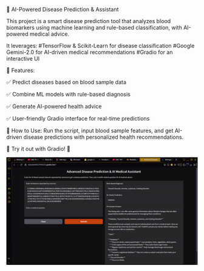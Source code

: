 🧬 AI-Powered Disease Prediction & Assistant

This project is a smart disease prediction tool that analyzes blood biomarkers using machine learning 
and rule-based classification, with AI-powered medical advice.

It leverages: #TensorFlow & Scikit-Learn for disease classification #Google Gemini-2.0 for 
AI-driven medical recommendations #Gradio for an interactive UI

🚀 Features:  

✅ Predict diseases based on blood sample data


✅ Combine ML models with rule-based diagnosis


✅ Generate AI-powered health advice 


✅ User-friendly Gradio interface for real-time predictions



🎯 How to Use: Run the script, input blood sample features, and get AI-driven disease predictions with personalized health recommendations.

🔗 Try it out with Gradio! 🚀



![image_alt](https://github.com/manojramamoorthi/Multiple-Diseases-Prediction/blob/5c3bda2909e992fd38c35e248ae01260f61aaca1/Screenshot%202025-05-31%20154051.png)
